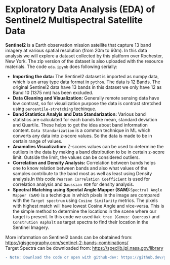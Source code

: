 # Exploratory Data Analysis (EDA) of Sentinel2 Multispectral Satellite Data

**Sentinel2** is a Earth observation mission satellite that capture 13 band imagery at various spatial resolution (from 20m to 60m). In this data analysis we will explore a dataset collected by this platform over Rochester, New York. The zip version of the dataset is also uploaded with the resource materials.
The code `eda.ipynb` does following serially:

- **Importing the data:** The Sentinel2 dataset is imported as numpy data, which is an array type data format in `python`. The data is 12 Bands. The original Sentinel2 data have 13 bands in this dataset we only have 12 as Band 10 (1375 nm) has been excluded.
- **Data Cleaning and Visualization:** Generally remote sensing data have low contrast, so for visualization purpose the data is contrast stretched using `percentile-stretching` techinque.
- **Band Statistics Analyis and Data Standarization:** Various band statistics are calculated for each bands like mean, standard deviation and Quartile. These helps to get the idea about band information content. `Data Standarization` is a common technique in ML which converts any data into z-score values. So the data is made to be in certain range of values.
- **Anamolies Visualization:** Z-scores values can be used to determine the outliers in the data by making a band distribution to be in certain z-score limit. Outside the limit, the values can be considered outliers.
- **Correlation and Density Analysis:** Correlation between bands helps one to know relation between bands and also what values of the samples contribute to the band most as well as least using Density analysis.In this code `Pearson Correlation Coefficient` is used for correlation analysis and `Gaussian KDE` for density analysis.
- **Spectral Matching using Spectal Angle Mapper (SAM):**`Spectral Angle Mapper (SAM)` is a technique in which pixels in the image are compared with the `Target spectrum` using `Cosine Similarity` metrics. The pixels with highest match will have lowest Cosine Angle and vice-versa. This is the simple method to determine the locations in the scene where our target is present. In this code we used `Oak tree (Genus: Quercus)` and `Constrution Asphalt` as target spectra to find their location in the Sentinel Imagery.

More information on Sentinel2 bands can be obatained from: https://gisgeography.com/sentinel-2-bands-combinations/                                                            
Target Spectra can be downloaded from: https://speclib.jpl.nasa.gov/library

```diff
- Note: Download the code or open with github-dev: https://github.dev/github/dev to view clearly!